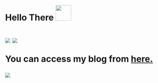 <h1>Hello There <img src=https://c.tenor.com/mLd_uzMGKREAAAAi/gemoroi-picardia.gif", width="50"><h1>
<img src="https://github-readme-stats.vercel.app/api?username=1do7&theme=synthwave&show_icons=true">
<img src="https://github-readme-stats.vercel.app/api/top-langs/?username=1do7&layout=compact&theme=synthwave">
<pI'm just a guy who likes doing hacking and messing around with tech stuff.</p>
<p>You can access my blog from <a href="http://1do7.github.io/">here.<a></p>
<img src="https://c.tenor.com/G465PtI9pbYAAAAM/critical-ops-we-do-a-little-trolling.gif">
